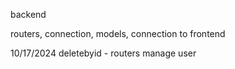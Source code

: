 backend 

routers, connection, models, 
connection to frontend


10/17/2024
deletebyid - routers
manage user